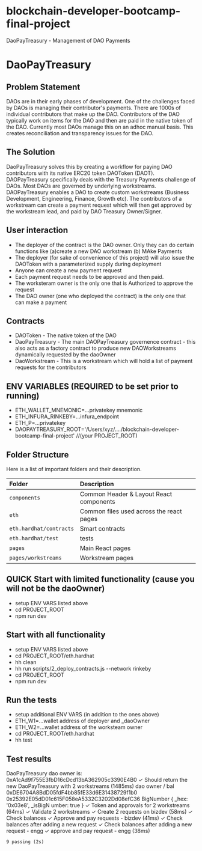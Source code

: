 # blockchain-developer-bootcamp-final-project
DaoPayTreasury - Management of DAO Payments

# DaoPayTreasury
## Problem Statement
DAOs are in their early phases of development. One of the challenges faced by DAOs is managing their contributor's payments. There are 1000s of individual contributors that make up the DAO. Contributors of the DAO typically work on items for the DAO and then are paid in the native token of the DAO. Currently most DAOs manage this on an adhoc manual basis. This creates reconciliation and transparency issues for the DAO.

## The Solution
DaoPayTreasury solves this by creating a workflow for paying DAO contributors with its native ERC20 token DAOToken (DAOT).
DAOPayTreasury specifically deals with the Treasury Payments challenge of DAOs. Most DAOs are governed by underlying workstreams. DAOPayTreasury enables a DAO to create custom workstreams (Business Development, Engineering, Finance, Growth etc). The contributors of a workstream can create a payment request which will then get approved by the workstream lead, and paid by DAO Treasury Owner/Signer.


## User interaction
- The deployer of the contract is the DAO owner. Only they can do certain functions like (a)create a new DAO workstream (b) MAke Payments
- The deployer (for sake of convenience of this project) will also issue the DAOToken with a parameterized supply during deployment
- Anyone can create a new payment request
- Each payment request needs to be approved and then paid.
- The worksteram owner is the only one that is Authorized to approve the request
- The DAO owner (one who deployed the contract) is the only one that can make a payment

## Contracts
- DAOToken - The native token of the DAO
- DaoPayTreasury - The main DAOPayTreasury governence contract - this also acts as a factory contract to produce new DAOWorkstreams dynamically requested by the daoOwner
- DaoWorkstream - This is a workstream which will hold a list of payment requests for the contributors


## ENV VARIABLES (REQUIRED to be set prior to running)
- ETH_WALLET_MNEMONIC=...privatekey mnemonic
- ETH_INFURA_RINKEBY=...infura_endpoint
- ETH_P=...privatekey
- DAOPAYTREASURY_ROOT='/Users/xyz/..../blockchain-developer-bootcamp-final-project' //(your PROJECT_ROOT)

## Folder Structure
Here is a list of important folders and their description.

| Folder                       | Description                                            |
|:-----------------------------|:-------------------------------------------------------|
| `components`                 | Common Header & Layout React components                |
| `eth`                        | Common files used across the react pages               |
| `eth.hardhat/contracts`      | Smart contracts                                        |
| `eth.hardhat/test`           | tests                                                  |
| `pages`                      | Main React pages                                       |
| `pages/workstreams`          | Workstream pages                                       |

## QUICK Start with limited functionality (cause you will not be the daoOwner)
- setup ENV VARS listed above
- cd PROJECT_ROOT
- npm run dev

## Start with all functionality
- setup ENV VARS listed above
- cd PROJECT_ROOT/eth.hardhat
- hh clean
- hh run scripts/2_deploy_contracts.js --network rinkeby
- cd PROJECT_ROOT
- npm run dev

## Run the tests
- setup additional ENV VARS (in addition to the ones above)
- ETH_W1=...wallet address of deployer and _daoOwner
- ETH_W2=...wallet address of the worksteam owner
- cd PROJECT_ROOT/eth.hardhat
- hh test

## Test results
DaoPayTreasury
dao owner is:  0xA1cAd9f755E3fbD16cDcd13bA362905c3390E4B0
    ✓ Should return the new DaoPayTreasury with 2 workstreams (1485ms)
dao owner / bal  0xDE6704A8BdD05fdF4bb85fE33d6E31438729f1b0 0x25392E05dD01c615F058eA5332C3202Dd08efC36 BigNumber { _hex: '0x03e8', _isBigN
umber: true }
    ✓ Token and approvals for 2 workstreams (64ms)
    ✓ Validate 2 workstreams
    ✓ Create 2 requests on bizdev (58ms)
    ✓ Check balances
    ✓ Approve and pay requests - bizdev (41ms)
    ✓ Check balances after adding a new request
    ✓ Check balances after adding a new request - engg
    ✓ approve and pay request - engg (38ms)

    9 passing (2s)
